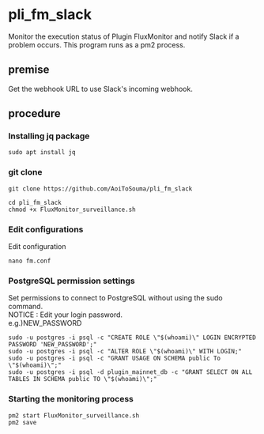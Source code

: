 # pli_fm_slack
Monitor the execution status of Plugin FluxMonitor and notify Slack if a problem occurs.
This program runs as a pm2 process.
## premise
Get the webhook URL to use Slack's incoming webhook.

## procedure
### Installing jq package
```
sudo apt install jq
```
### git clone
```
git clone https://github.com/AoiToSouma/pli_fm_slack
```
```
cd pli_fm_slack
chmod +x FluxMonitor_surveillance.sh
```
### Edit configurations
Edit configuration
```
nano fm.conf
```

### PostgreSQL permission settings
Set permissions to connect to PostgreSQL without using the sudo command.<br>
NOTICE : Edit your login password.<br>
e.g.)NEW_PASSWORD
```
sudo -u postgres -i psql -c "CREATE ROLE \"$(whoami)\" LOGIN ENCRYPTED PASSWORD 'NEW_PASSWORD';"
sudo -u postgres -i psql -c "ALTER ROLE \"$(whoami)\" WITH LOGIN;"
sudo -u postgres -i psql -c "GRANT USAGE ON SCHEMA public To \"$(whoami)\";"
sudo -u postgres -i psql -d plugin_mainnet_db -c "GRANT SELECT ON ALL TABLES IN SCHEMA public TO \"$(whoami)\";"
```

### Starting the monitoring process
```
pm2 start FluxMonitor_surveillance.sh
pm2 save
```
